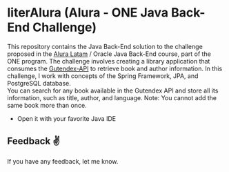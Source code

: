 # literAlura (Alura - ONE Java Back-End Challenge)

This repository contains the Java Back-End solution to the challenge proposed in the [Alura Latam](https://github.com/alura-es-cursos) / Oracle Java Back-End course, part of the ONE program. The challenge involves creating a library application that consumes the [Gutendex-API](https://gutendex.com/) to retrieve book and author information. In this challenge, I work with concepts of the Spring Framework, JPA, and PostgreSQL database.
<br>
You can search for any book available in the Gutendex API and store all its information, such as title, author, and language. Note: You cannot add the same book more than once.


* Open it with your favorite Java IDE

## Feedback :v:

If you have any feedback, let me know.
